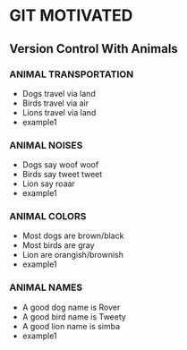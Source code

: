 # GIT MOTIVATED
## Version Control With Animals


### ANIMAL TRANSPORTATION
* Dogs travel via land
* Birds travel via air
* Lions travel via land
* example1



### ANIMAL NOISES
* Dogs say woof woof
* Birds say tweet tweet
* Lion say roaar
* example1



### ANIMAL COLORS
* Most dogs are brown/black
* Most birds are gray
* Lion are orangish/brownish
* example1



### ANIMAL NAMES
* A good dog name is Rover
* A good bird name is Tweety
* A good lion name is simba
* example1




